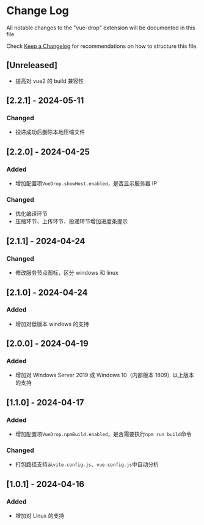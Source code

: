 # Change Log

All notable changes to the "vue-drop" extension will be documented in this file.

Check [Keep a Changelog](http://keepachangelog.com/) for recommendations on how to structure this file.

## [Unreleased]

- 提高对 vue2 的 build 兼容性

## [2.2.1] - 2024-05-11

### Changed

- 投递成功后删除本地压缩文件

## [2.2.0] - 2024-04-25

### Added

- 增加配置项`VueDrop.showHost.enabled`，是否显示服务器 IP

### Changed

- 优化编译环节
- 压缩环节、上传环节、投递环节增加进度条提示

## [2.1.1] - 2024-04-24

### Changed

- 修改服务节点图标，区分 windows 和 linux

## [2.1.0] - 2024-04-24

### Added

- 增加对低版本 windows 的支持

## [2.0.0] - 2024-04-19

### Added

- 增加对 Windows Server 2019 或 Windows 10（内部版本 1809）以上版本的支持

## [1.1.0] - 2024-04-17

### Added

- 增加配置项`VueDrop.npmBuild.enabled`，是否需要执行`npm run build`命令

### Changed

- 打包路径支持从`vite.config.js`、`vue.config.js`中自动分析

## [1.0.1] - 2024-04-16

### Added

- 增加对 Linux 的支持
